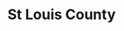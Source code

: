 ---
schema: default
title: St Louis County
description: The St. Louis County Government
logo: 'http://oakville63129.com/wp-content/uploads/2015/04/St-Louis-Couny-Seal.png'
---